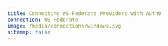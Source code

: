 ```yaml
---
title: Connecting WS-Federate Providers with Auth0
connection: WS-Federate
image: /media/connections/windows.svg
sitemap: false
---
```

